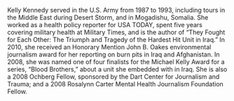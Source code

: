 Kelly Kennedy served in the U.S. Army from 1987 to 1993, including tours in the Middle East during Desert Storm, and in Mogadishu, Somalia. She worked as a health policy reporter for USA TODAY, spent five years covering military health at Military Times, and is the author of “They Fought for Each Other: The Triumph and Tragedy of the Hardest Hit Unit in Iraq.” In 2010, she received an Honorary Mention John B. Oakes environmental journalism award for her reporting on burn pits in Iraq and Afghanistan. In 2008, she was named one of four finalists for the Michael Kelly Award for a series, “Blood Brothers,” about a unit she embedded with in Iraq. She is also a 2008 Ochberg Fellow, sponsored by the Dart Center for Journalism and Trauma; and a 2008 Rosalynn Carter Mental Health Journalism Foundation Fellow.
